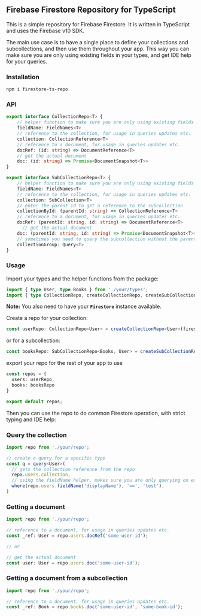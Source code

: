 ## Firebase Firestore Repository for TypeScript

This is a simple repository for Firebase Firestore. It is written in TypeScript and uses the Firebase v10 SDK.

The main use case is to have a single place to define your collections and subcollections, and then use them throughout your app. This way you can make sure you are only using existing fields in your types, and get IDE help for your queries.

### Installation

```npm i firestore-ts-repo```

### API
```typescript
export interface CollectionRepo<T> {
    // helper function to make sure you are only using existing fields in your type
    fieldName: FieldNames<T>
    // reference to the collection, for usage in queries updates etc.
    collection: CollectionReference<T>
    // reference to a document, for usage in queries updates etc.
    docRef: (id: string) => DocumentReference<T>
    // get the actual document
    doc: (id: string) => Promise<DocumentSnapshot<T>>
}

export interface SubCollectionRepo<T> {
    // helper function to make sure you are only using existing fields in your type
    fieldName: FieldNames<T>
    // reference to the collection, for usage in queries updates etc.
    collection: SubCollection<T>
    // enter the parent id to get a reference to the subcollection
    collectionById: (parentId: string) => CollectionReference<T>
    // reference to a document, for usage in queries updates etc.
    docRef: (parentId: string, id: string) => DocumentReference<T>
      // get the actual document
    doc: (parentId: string, id: string) => Promise<DocumentSnapshot<T>>
    // sometimes you need to query the subcollection without the parentId, this uses collectionGroup from Firestore
    collectionGroup: Query<T>
}
```

### Usage

Import your types and the helper functions from the package:
```typescript
import { type User, type Books } from './your/types';
import { type CollectionRepo, createCollectionRepo, createSubCollectionRepo, type SubCollectionRepo } from 'firestore-ts-repo'
```

**Note:** You also need to have your **`Firestore`** instance available. 

Create a repo for your collection:
```typescript
const userRepo: CollectionRepo<User> = createCollectionRepo<User>(firestore, 'users');
```

or for a subcollection:
```typescript
const booksRepo: SubCollectionRepo<Books, User> = createSubCollectionRepo<Books>(firestore, 'users', 'books');
```

export your repo for the rest of your app to use
```typescript
const repos = {
  users: userRepo,
  books: booksRepo
}

export default repos;
```

Then you can use the repo to do common Firestore operation, with strict typing and IDE help:

### Query the collection

```typescript   
import repo from './your/repo';

// create a query for a specific type
const q = query<User>(
  // gets the collection reference from the repo
  repo.users.collection,
  // using the fieldName helper, makes sure you are only querying on existing fields in the User type
  where(repo.users.fieldName('displayName'), '==', 'test'),
)
```

### Getting a document
```typescript   
import repo from './your/repo';

// reference to a document, for usage in queries updates etc.
const _ref: User = repo.users.docRef('some-user-id');

// or

// get the actual document
const user: User = repo.users.doc('some-user-id');
```

### Getting a document from a subcollection
```typescript   
import repo from './your/repo';

// reference to a document, for usage in queries updates etc.
const _ref: Book = repo.books.doc('some-user-id', 'some-book-id');
```

